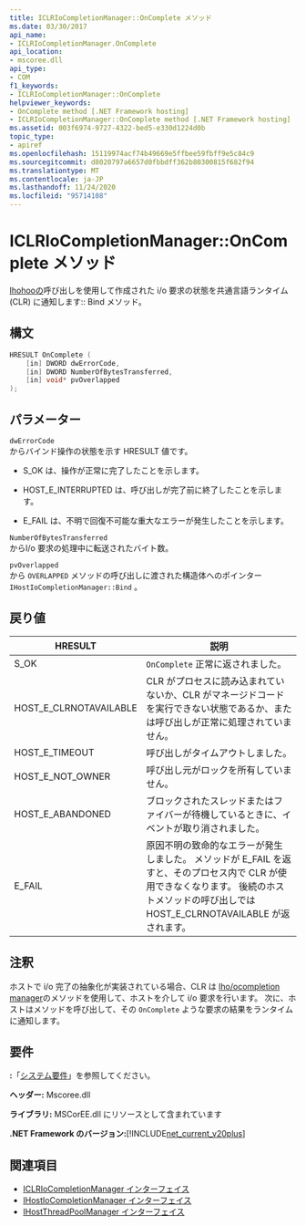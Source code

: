 ```yaml
---
title: ICLRIoCompletionManager::OnComplete メソッド
ms.date: 03/30/2017
api_name:
- ICLRIoCompletionManager.OnComplete
api_location:
- mscoree.dll
api_type:
- COM
f1_keywords:
- ICLRIoCompletionManager::OnComplete
helpviewer_keywords:
- OnComplete method [.NET Framework hosting]
- ICLRIoCompletionManager::OnComplete method [.NET Framework hosting]
ms.assetid: 003f6974-9727-4322-bed5-e330d1224d0b
topic_type:
- apiref
ms.openlocfilehash: 15119974acf74b49669e5ffbee59fbff9e5c84c9
ms.sourcegitcommit: d8020797a6657d0fbbdff362b80300815f682f94
ms.translationtype: MT
ms.contentlocale: ja-JP
ms.lasthandoff: 11/24/2020
ms.locfileid: "95714108"
---
```

# <a name="iclriocompletionmanageroncomplete-method"></a>ICLRIoCompletionManager::OnComplete メソッド

[Ihohooの](ihostiocompletionmanager-bind-method.md)呼び出しを使用して作成された i/o 要求の状態を共通言語ランタイム (CLR) に通知します:: Bind メソッド。  
  
## <a name="syntax"></a>構文  
  
```cpp  
HRESULT OnComplete (  
    [in] DWORD dwErrorCode,  
    [in] DWORD NumberOfBytesTransferred,  
    [in] void* pvOverlapped  
);  
```  
  
## <a name="parameters"></a>パラメーター  

 `dwErrorCode`  
 からバインド操作の状態を示す HRESULT 値です。  
  
- S_OK は、操作が正常に完了したことを示します。  
  
- HOST_E_INTERRUPTED は、呼び出しが完了前に終了したことを示します。  
  
- E_FAIL は、不明で回復不可能な重大なエラーが発生したことを示します。  
  
 `NumberOfBytesTransferred`  
 からI/o 要求の処理中に転送されたバイト数。  
  
 `pvOverlapped`  
 から `OVERLAPPED` メソッドの呼び出しに渡された構造体へのポインター `IHostIoCompletionManager::Bind` 。  
  
## <a name="return-value"></a>戻り値  
  
|HRESULT|説明|  
|-------------|-----------------|  
|S_OK|`OnComplete` 正常に返されました。|  
|HOST_E_CLRNOTAVAILABLE|CLR がプロセスに読み込まれていないか、CLR がマネージドコードを実行できない状態であるか、または呼び出しが正常に処理されていません。|  
|HOST_E_TIMEOUT|呼び出しがタイムアウトしました。|  
|HOST_E_NOT_OWNER|呼び出し元がロックを所有していません。|  
|HOST_E_ABANDONED|ブロックされたスレッドまたはファイバーが待機しているときに、イベントが取り消されました。|  
|E_FAIL|原因不明の致命的なエラーが発生しました。 メソッドが E_FAIL を返すと、そのプロセス内で CLR が使用できなくなります。 後続のホストメソッドの呼び出しでは HOST_E_CLRNOTAVAILABLE が返されます。|  
  
## <a name="remarks"></a>注釈  

 ホストで i/o 完了の抽象化が実装されている場合、CLR は [Iho/ocompletion manager](ihostiocompletionmanager-interface.md)のメソッドを使用して、ホストを介して i/o 要求を行います。 次に、ホストはメソッドを呼び出して、その `OnComplete` ような要求の結果をランタイムに通知します。  
  
## <a name="requirements"></a>要件  

 **:**「[システム要件](../../get-started/system-requirements.md)」を参照してください。  
  
 **ヘッダー:** Mscoree.dll  
  
 **ライブラリ:** MSCorEE.dll にリソースとして含まれています  
  
 **.NET Framework のバージョン:**[!INCLUDE[net_current_v20plus](../../../../includes/net-current-v20plus-md.md)]  
  
## <a name="see-also"></a>関連項目

- [ICLRIoCompletionManager インターフェイス](iclriocompletionmanager-interface.md)
- [IHostIoCompletionManager インターフェイス](ihostiocompletionmanager-interface.md)
- [IHostThreadPoolManager インターフェイス](ihostthreadpoolmanager-interface.md)
